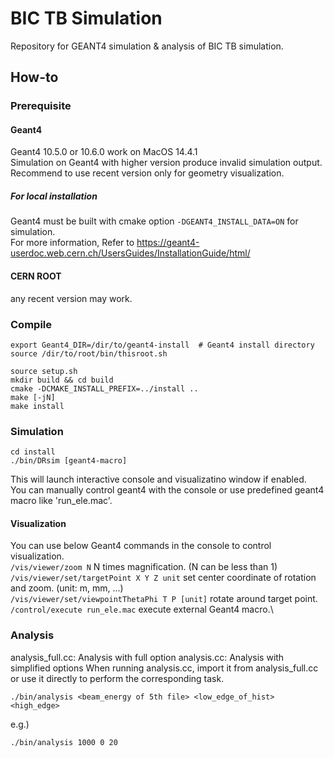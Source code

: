 # BIC TB Simulation
Repository for GEANT4 simulation &amp; analysis of BIC TB simulation.

## How-to
### Prerequisite
    
#### Geant4
Geant4 10.5.0 or 10.6.0 work on MacOS 14.4.1\
Simulation on Geant4 with higher version produce invalid simulation output.\
Recommend to use recent version only for geometry visualization.

##### For local installation
Geant4 must be built with cmake option `-DGEANT4_INSTALL_DATA=ON` for simulation.\
For more information, Refer to https://geant4-userdoc.web.cern.ch/UsersGuides/InstallationGuide/html/

#### CERN ROOT
any recent version may work.

### Compile

    export Geant4_DIR=/dir/to/geant4-install  # Geant4 install directory
    source /dir/to/root/bin/thisroot.sh
    
    source setup.sh
    mkdir build && cd build
    cmake -DCMAKE_INSTALL_PREFIX=../install ..
    make [-jN]
    make install

### Simulation
    
    cd install
    ./bin/DRsim [geant4-macro]
This will launch interactive console and visualizatino window if enabled.\
You can manually control geant4 with the console or use predefined geant4 macro like 'run_ele.mac'.

#### Visualization
You can use below Geant4 commands in the console to control visualization.\
`/vis/viewer/zoom N` N times magnification. (N can be less than 1)\
`/vis/viewer/set/targetPoint X Y Z unit` set center coordinate of rotation and zoom. (unit: m, mm, ...)\
`/vis/viewer/set/viewpointThetaPhi T P [unit]` rotate around target point.\
`/control/execute run_ele.mac` execute external Geant4 macro.\

### Analysis
analysis_full.cc: Analysis with full option
analysis.cc: Analysis with simplified options
When running analysis.cc, import it from analysis_full.cc or use it directly to perform the corresponding task.

    ./bin/analysis <beam_energy of 5th file> <low_edge_of_hist> <high_edge>

e.g.)

    ./bin/analysis 1000 0 20
